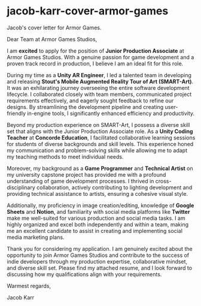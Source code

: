 # jacob-karr-cover-armor-games
Jacob's cover letter for Armor Games.

Dear Team at Armor Games Studios,

I am **excited** to apply for the position of **Junior Production Associate** at Armor Games Studios. With a genuine passion for game development and a proven track record in production, I believe I am an ideal fit for this role.

During my time as a **Unity AR Engineer**, I led a talented team in developing and releasing **Stout's Mobile Augmented Reality Tour of Art (SMART-Art)**. It was an exhilarating journey overseeing the entire software development lifecycle. I collaborated closely with team members, communicated project requirements effectively, and eagerly sought feedback to refine our designs. By streamlining the development pipeline and creating user-friendly in-engine tools, I significantly enhanced efficiency and productivity.

Beyond my production experience on SMART-Art, I possess a diverse skill set that aligns with the Junior Production Associate role. As a **Unity Coding Teacher** at **Concorde Education**, I facilitated collaborative learning sessions for students of diverse backgrounds and skill levels. This experience honed my communication and problem-solving skills while allowing me to adapt my teaching methods to meet individual needs.

Moreover, my background as a **Game Programmer** and **Technical Artist** on my university capstone project has provided me with a profound understanding of game development processes. I thrived in cross-disciplinary collaboration, actively contributing to lighting development and providing technical assistance to artists, ensuring a cohesive visual style.

Additionally, my proficiency in image creation/editing, knowledge of **Google Sheets** and **Notion**, and familiarity with social media platforms like **Twitter** make me well-suited for various production and social media tasks. I am highly organized and excel both independently and within a team, making me an excellent candidate to assist in creating and implementing social media marketing plans.

Thank you for considering my application. I am genuinely excited about the opportunity to join Armor Games Studios and contribute to the success of indie developers through my production expertise, collaborative mindset, and diverse skill set. Please find my attached resume, and I look forward to discussing how my qualifications align with your requirements.

Warmest regards,

Jacob Karr
